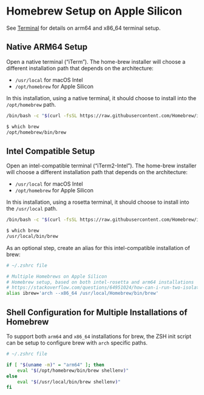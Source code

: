 # Homebrew Setup on Apple Silicon

See [Terminal](SETUP_TERMINAL.md) for details on arm64 and x86_64 terminal setup.

## Native ARM64 Setup

Open a native terminal (“iTerm”).  The home-brew installer will choose a different installation path that depends on the architecture:
- `/usr/local` for macOS Intel
- `/opt/homebrew` for Apple Silicon

In this installation, using a native terminal, it should choose to install into the `/opt/homebrew` path.

```sh
/bin/bash -c "$(curl -fsSL https://raw.githubusercontent.com/Homebrew/install/HEAD/install.sh)"
```

```sh
$ which brew
/opt/homebrew/bin/brew
```

## Intel Compatible Setup

Open an intel-compatible terminal (“iTerm2-Intel”).  The home-brew installer will choose a different installation path that depends on the architecture:
- `/usr/local` for macOS Intel
- `/opt/homebrew` for Apple Silicon

In this installation, using a rosetta terminal, it should choose to install into the `/usr/local` path.

```sh
/bin/bash -c "$(curl -fsSL https://raw.githubusercontent.com/Homebrew/install/HEAD/install.sh)"
```

```sh
$ which brew
/usr/local/bin/brew
```

As an optional step, create an alias for this intel-compatible installation of brew:

```sh
# ~/.zshrc file

# Multiple Homebrews on Apple Silicon
# Homebrew setup, based on both intel-rosetta and arm64 installations
# https://stackoverflow.com/questions/64951024/how-can-i-run-two-isolated-installations-of-homebrew
alias ibrew='arch --x86_64 /usr/local/Homebrew/bin/brew'
```

## Shell Configuration for Multiple Installations of Homebrew

To support both `arm64` and `x86_64` installations for brew, the ZSH init script can be setup to configure brew with `arch` specific paths.

```sh
# ~/.zshrc file

if [ "$(uname -m)" = "arm64" ]; then
    eval "$(/opt/homebrew/bin/brew shellenv)"
else
    eval "$(/usr/local/bin/brew shellenv)"
fi
```
